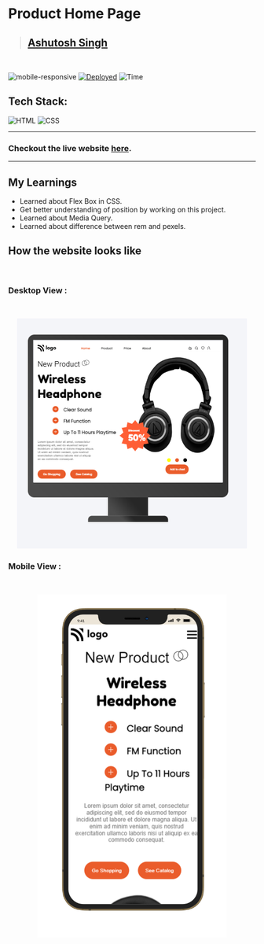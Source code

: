 # Product Home Page

> ## [Ashutosh Singh]()

<br/>

![mobile-responsive](https://img.shields.io/badge/Mobile%20Responsive-Yes-green)
[![Deployed](https://img.shields.io/badge/Deployed-Yes-green)](https://celebrated-pika-7b0296.netlify.app/)
![Time](https://img.shields.io/badge/Time%20Taken-2hrs-green)

## Tech Stack:

![HTML](https://img.shields.io/badge/html-3670A0?style=for-the-badge&logo=html5&logoColor=white)
![CSS](https://img.shields.io/badge/CSS-%234ea94b.svg?style=for-the-badge&logo=css3&logoColor=white)

---

### Checkout the live website [here](https://product-homepage-eight.vercel.app/).

---

## My Learnings

- Learned about Flex Box in CSS.
- Get better understanding of position by working on this project.
- Learned about Media Query.
- Learned about difference between rem and pexels.

## How the website looks like

<br>

### Desktop View :

<br>
<p align="center">
<img src="./images/7.png" max-width=600px>
</p>

### Mobile View :

<br>
<p align="center">
<img src="./images/Mobileview.PNG" max-width=600px>
</p>
